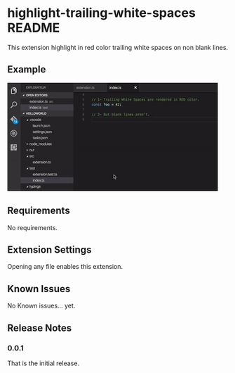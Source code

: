 # highlight-trailing-white-spaces README

This extension highlight in red color trailing white spaces on non blank lines.

## Example

![Example](illustration.gif)

## Requirements

No requirements.

## Extension Settings

Opening any file enables this extension.

## Known Issues

No Known issues... yet.

## Release Notes

### 0.0.1

That is the initial release.
